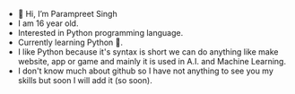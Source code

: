 - 👋 Hi, I’m Parampreet Singh 
- I am 16 year old.
- Interested in Python programming language.
- Currently learning Python 🐍.
- I like Python because it's syntax is short we can do anything like make website, app or game and mainly it is used in A.I. and Machine Learning.
- I don't know much about github so I have not anything to see you my skills but soon I will add it (so soon).

<!---
Param302/Param302 is a ✨ special ✨ repository because its `README.md` (this file) appears on your GitHub profile.
You can click the Preview link to take a look at your changes.
--->
 
